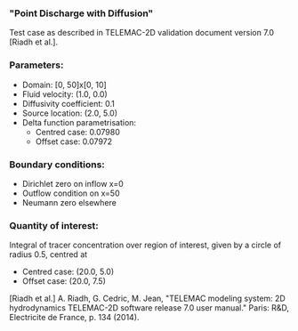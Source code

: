 ### "Point Discharge with Diffusion"

Test case as described in TELEMAC-2D validation document version 7.0 [Riadh et al.].


### Parameters:
  * Domain: [0, 50]x[0, 10]
  * Fluid velocity: (1.0, 0.0)
  * Diffusivity coefficient: 0.1
  * Source location: (2.0, 5.0)
  * Delta function parametrisation:
    * Centred case: 0.07980
    * Offset case: 0.07972

### Boundary conditions:
  * Dirichlet zero on inflow x=0
  * Outflow condition on x=50
  * Neumann zero elsewhere

### Quantity of interest:
Integral of tracer concentration over region of interest, given by a circle of radius 0.5, centred at
  * Centred case: (20.0, 5.0)
  * Offset case: (20.0, 7.5)


[Riadh et al.] A. Riadh, G. Cedric, M. Jean, "TELEMAC modeling system: 2D hydrodynamics TELEMAC-2D
software release 7.0 user manual." Paris:  R&D, Electricite de France, p. 134 (2014).
